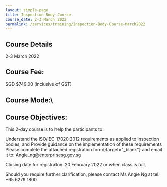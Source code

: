 ```yaml
---
layout: simple-page
title: Inspection Body Course
course_date: 2-3 March 2022
permalink: /services/training/Inspection-Body-Course-March2022
---
```


## Course Details ##

2-3 March 2022

## Course Fee: ##

SGD $749.00 (inclusive of GST)

## Course Mode:\

## Course Objectives: ##

This 2-day course is to help the participants to:

Understand the ISO/IEC 17020:2012 requirements as applied to inspection bodies; and
Provide guidance on the implementation of these requirements
Please complete the attached registration form{:target="_blank"} and email it to: Angie_ng@enterprisesg.gov.sg

Closing date for registraton: 20 February 2022 or when class is full,

Should you require further clarification, please contact Ms Angie Ng at tel: +65 6279 1800
